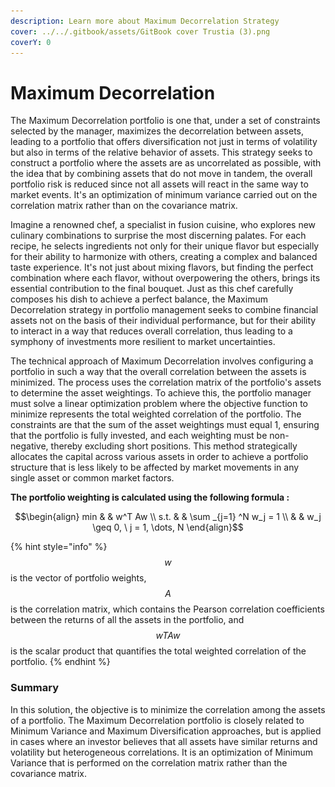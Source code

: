 ```yaml
---
description: Learn more about Maximum Decorrelation Strategy
cover: ../../.gitbook/assets/GitBook cover Trustia (3).png
coverY: 0
---
```


# Maximum Decorrelation

The Maximum Decorrelation portfolio is one that, under a set of constraints selected by the manager, maximizes the decorrelation between assets, leading to a portfolio that offers diversification not just in terms of volatility but also in terms of the relative behavior of assets. This strategy seeks to construct a portfolio where the assets are as uncorrelated as possible, with the idea that by combining assets that do not move in tandem, the overall portfolio risk is reduced since not all assets will react in the same way to market events. It's an optimization of minimum variance carried out on the correlation matrix rather than on the covariance matrix.

Imagine a renowned chef, a specialist in fusion cuisine, who explores new culinary combinations to surprise the most discerning palates. For each recipe, he selects ingredients not only for their unique flavor but especially for their ability to harmonize with others, creating a complex and balanced taste experience. It's not just about mixing flavors, but finding the perfect combination where each flavor, without overpowering the others, brings its essential contribution to the final bouquet. Just as this chef carefully composes his dish to achieve a perfect balance, the Maximum Decorrelation strategy in portfolio management seeks to combine financial assets not on the basis of their individual performance, but for their ability to interact in a way that reduces overall correlation, thus leading to a symphony of investments more resilient to market uncertainties.

The technical approach of Maximum Decorrelation involves configuring a portfolio in such a way that the overall correlation between the assets is minimized. The process uses the correlation matrix of the portfolio's assets to determine the asset weightings. To achieve this, the portfolio manager must solve a linear optimization problem where the objective function to minimize represents the total weighted correlation of the portfolio. The constraints are that the sum of the asset weightings must equal 1, ensuring that the portfolio is fully invested, and each weighting must be non-negative, thereby excluding short positions. This method strategically allocates the capital across various assets in order to achieve a portfolio structure that is less likely to be affected by market movements in any single asset or common market factors.

**The portfolio weighting is calculated using the following formula :**&#x20;

$$\begin{align}         min  & & w^T Aw \\         s.t. & & \sum _{j=1} ^N w_j = 1 \\              & & w_j \geq 0, \ j = 1, \dots, N     \end{align}$$

{% hint style="info" %}
$$w$$ is the vector of portfolio weights, $$A$$ is the correlation matrix, which contains the Pearson correlation coefficients between the returns of all the assets in the portfolio, and $$wTAw$$ is the scalar product that quantifies the total weighted correlation of the portfolio.
{% endhint %}

### **Summary**&#x20;

In this solution, the objective is to minimize the correlation among the assets of a portfolio. The Maximum Decorrelation portfolio is closely related to Minimum Variance and Maximum Diversification approaches, but is applied in cases where an investor believes that all assets have similar returns and volatility but heterogeneous correlations. It is an optimization of Minimum Variance that is performed on the correlation matrix rather than the covariance matrix.&#x20;

<figure><img src="../../.gitbook/assets/Capture d’écran 2023-12-19 à 18.44.28.png" alt=""><figcaption></figcaption></figure>
